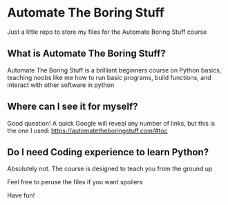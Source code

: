 # Automate The Boring Stuff
Just a little repo to store my files for the Automate Boring Stuff course

## What is Automate The Boring Stuff?

Automate The Boring Stuff is a brilliant beginners course on Python basics, teaching noobs like me how to run basic programs, build functions, and interact with other software in python

## Where can I see it for myself? 

Good question! 
A quick Google will reveal any number of links, but this is the one I used: https://automatetheboringstuff.com/#toc

## Do I need Coding experience to learn Python?

Absolutely not. The course is designed to teach you from the ground up



Feel free to peruse the files if you want spoilers 

Have fun!
